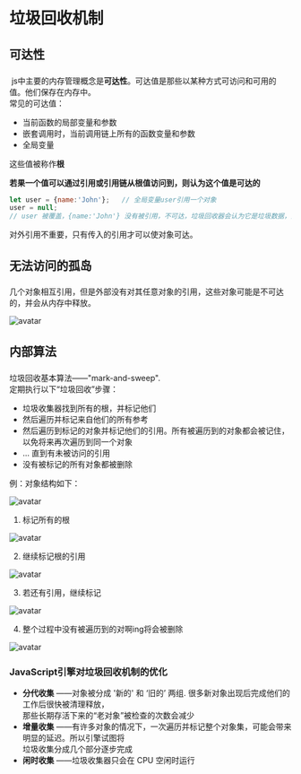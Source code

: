 # 垃圾回收机制
## 可达性
###
&nbsp;js中主要的内存管理概念是**可达性**。可达值是那些以某种方式可访问和可用的值。他们保存在内存中。   
常见的可达值：  
+ 当前函数的局部变量和参数
+ 嵌套调用时，当前调用链上所有的函数变量和参数
+ 全局变量  

这些值被称作**根**

**若果一个值可以通过引用或引用链从根值访问到，则认为这个值是可达的**  
```javascript
let user = {name:'John'};   // 全局变量user引用一个对象
user = null;
// user 被覆盖，{name:'John'} 没有被引用，不可达，垃圾回收器会认为它是垃圾数据，会清理它释放内存
```
对外引用不重要，只有传入的引用才可以使对象可达。  
## 无法访问的孤岛
###
几个对象相互引用，但是外部没有对其任意对象的引用，这些对象可能是不可达的，并会从内存中释放。   

![avatar](https://zh.javascript.info/article/garbage-collection/family-no-family.png)  
## 内部算法
###  
垃圾回收基本算法——"mark-and-sweep".  
定期执行以下“垃圾回收”步骤：
+ 垃圾收集器找到所有的根，并标记他们
+ 然后遍历并标记来自他们的所有参考
+ 然后遍历到标记的对象并标记他们的引用。所有被遍历到的对象都会被记住，以免将来再次遍历到同一个对象
+ ... 直到有未被访问的引用
+ 没有被标记的所有对象都被删除

例：对象结构如下：  

![avatar](https://zh.javascript.info/article/garbage-collection/garbage-collection-1.png)

1. 标记所有的根  

![avatar](https://zh.javascript.info/article/garbage-collection/garbage-collection-2.png)

2. 继续标记根的引用    

![avatar](https://zh.javascript.info/article/garbage-collection/garbage-collection-3.png)
  
3. 若还有引用，继续标记  

![avatar](https://zh.javascript.info/article/garbage-collection/garbage-collection-4.png)

4. 整个过程中没有被遍历到的对啊ing将会被删除  

![avatar](https://zh.javascript.info/article/garbage-collection/garbage-collection-5.png)

### JavaScript引擎对垃圾回收机制的优化   
+ **分代收集** ——对象被分成 '新的' 和 ‘旧的’ 两组. 很多新对象出现后完成他们的工作后很快被清理释放，  
那些长期存活下来的“老对象”被检查的次数会减少  
+ **增量收集** ——有许多对象的情况下，一次遍历并标记整个对象集，可能会带来明显的延迟。所以引擎试图将  
垃圾收集分成几个部分逐步完成
+ **闲时收集** ——垃圾收集器只会在 CPU 空闲时运行
